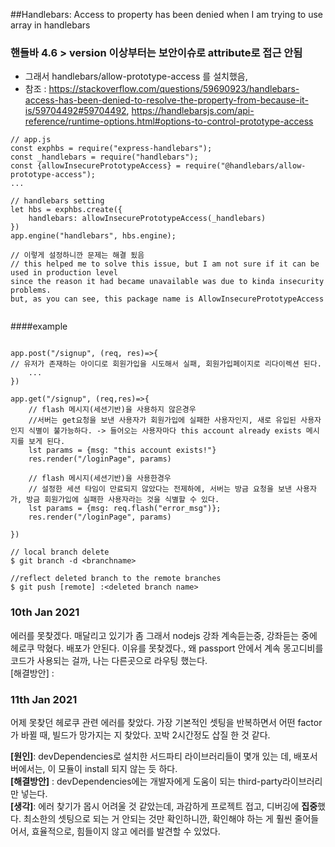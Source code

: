 
##Handlebars: Access to property has been denied when I am trying to use array in handlebars  
### 핸들바 4.6 > version  이상부터는 보안이슈로 attribute로 접근 안됨
* 그래서 handlebars/allow-prototype-access 를 설치했음, 
* 참조 : https://stackoverflow.com/questions/59690923/handlebars-access-has-been-denied-to-resolve-the-property-from-because-it-is/59704492#59704492, https://handlebarsjs.com/api-reference/runtime-options.html#options-to-control-prototype-access
```
// app.js
const exphbs = require("express-handlebars");
const _handlebars = require("handlebars");
const {allowInsecurePrototypeAccess} = require("@handlebars/allow-prototype-access");
...

// handlebars setting
let hbs = exphbs.create({
    handlebars: allowInsecurePrototypeAccess(_handlebars)
})
app.engine("handlebars", hbs.engine);

// 이렇게 설정하니깐 문제는 해결 됬음
// this helped me to solve this issue, but I am not sure if it can be used in production level 
since the reason it had became unavailable was due to kinda insecurity problems.
but, as you can see, this package name is AllowInsecurePrototypeAccess
 
```
 
####example
```

app.post("/signup", (req, res)=>{
// 유저가 존재하는 아이디로 회원가입을 시도해서 실패, 회원가입페이지로 리다이렉션 된다.
	...
})

app.get("/signup", (req,res)=>{
    // flash 메시지(세션기반)을 사용하지 않은경우
    //서버는 get요청을 보낸 사용자가 회원가입에 실패한 사용자인지, 새로 유입된 사용자인지 식별이 불가능하다. -> 들어오는 사용자마다 this account already exists 메시지를 보게 된다. 
	lst params = {msg: "this account exists!"}
	res.render("/loginPage", params)
    
    // flash 메시지(세션기반)을 사용한경우
    // 설정한 세션 타임이 만료되지 않았다는 전제하에, 서버는 방금 요청을 보낸 사용자가, 방금 회원가입에 실패한 사용자라는 것을 식별할 수 있다. 
	lst params = {msg: req.flash("error_msg")};
	res.render("/loginPage", params)
    
})
```

```
// local branch delete 
$ git branch -d <branchname>

//reflect deleted branch to the remote branches
$ git push [remote] :<deleted branch name>
```

### 10th Jan 2021
에러를 못찾겠다. 매달리고 있기가 좀 그래서 nodejs 강좌 계속듣는중, 강좌듣는 중에 헤로쿠 막혔다.
배포가 안된다. 이유를 못찾겠다., 왜 passport 안에서 계속 몽고디비를 코드가 사용되는 걸까, 나는 다른곳으로 라우팅 했는다.  
[해결방안] : 

### 11th Jan 2021
어제 못찾던 헤로쿠 관련 에러를 찾았다. 가장 기본적인 셋팅을 반복하면서
어떤 factor가 바뀔 때, 빌드가 망가지는 지 찾았다. 꼬박 2시간정도 삽질 한 것 같다.  

**[원인]**: devDependencies로 설치한 서드파티 라이브러리들이 몇개 있는 데, 배포서버에서는, 이 모듈이 install 되지 않는 듯 하다.   
**[해결방안]** : devDependencies에는 개발자에게 도움이 되는 third-party라이브러리 만 넣는다.    
**[생각]**: 에러 찾기가 몹시 어려울 것 같았는데, 과감하게 프로젝트 접고, 디버깅에 **집중**했다. 최소한의 셋팅으로 되는 거 안되는 것만 확인하니깐, 확인해야 하는 게 훨씬 줄어들어서, 효율적으로, 힘들이지 않고 에러를 발견할 수 있었다.    



